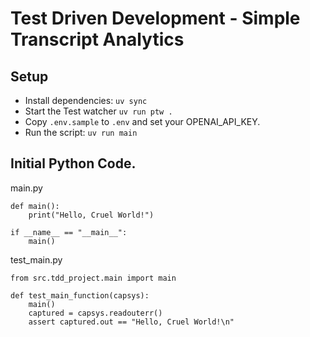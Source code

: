 # Test Driven Development - Simple Transcript Analytics


## Setup

- Install dependencies: `uv sync`
- Start the Test watcher `uv run ptw .`
- Copy `.env.sample` to `.env` and set your OPENAI_API_KEY.
- Run the script: `uv run main`

## Initial Python Code.

main.py
```
def main():
    print("Hello, Cruel World!")

if __name__ == "__main__":
    main()
```

test_main.py
```
from src.tdd_project.main import main

def test_main_function(capsys):
    main()
    captured = capsys.readouterr()
    assert captured.out == "Hello, Cruel World!\n"
```